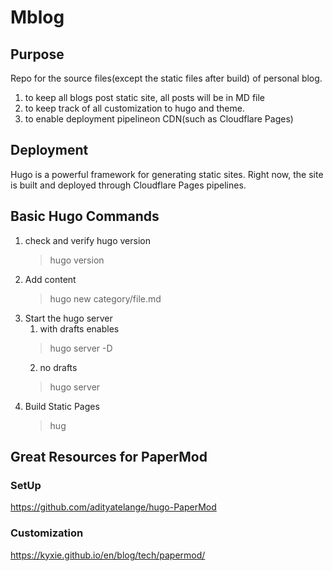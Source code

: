 # Mblog

## Purpose

Repo for the source files(except the static files after build) of personal blog.

1. to keep all blogs post
    static site,  all posts will be in MD file
2. to keep track of all customization to hugo and theme.
3. to enable deployment pipelineon CDN(such as Cloudflare Pages)

## Deployment

Hugo is a powerful framework for generating static sites.
Right now,  the site is built and deployed through Cloudflare Pages pipelines.

## Basic Hugo Commands

1. check and verify hugo version
   >hugo version
2. Add content
   > hugo new category/file.md
3. Start the hugo server
   1. with drafts enables
   >hugo server -D
   2. no drafts
   >hugo server
4. Build Static Pages
   > hug


## Great Resources for PaperMod

### SetUp
https://github.com/adityatelange/hugo-PaperMod

### Customization
https://kyxie.github.io/en/blog/tech/papermod/